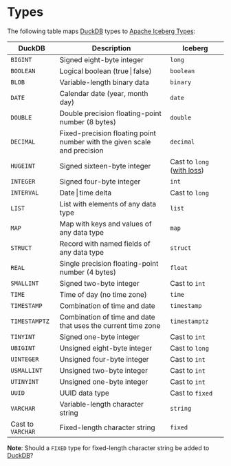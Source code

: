# Types

The following table maps [DuckDB](https://duckdb.org/docs/sql/data_types/overview) types to [Apache Iceberg Types](https://iceberg.apache.org/docs/latest/schemas/):

| DuckDB | Description  | Iceberg |
| ------ | ------------ | ------- |
| `BIGINT` | Signed eight-byte integer | `long` |
| `BOOLEAN`	 | Logical boolean (true \| false) | `boolean` |
| `BLOB` | Variable-length binary data | `binary` |
| `DATE` | Calendar date (year, month day) | `date` |
| `DOUBLE` | Double precision floating-point number (8 bytes) | `double` |
| `DECIMAL` | Fixed-precision floating point number with the given scale and precision | `decimal` |
| `HUGEINT` | Signed sixteen-byte integer | Cast to `long` ([with loss](https://github.com/sutoiku/pafin/issues/2)) |
| `INTEGER` | Signed four-byte integer | `int` |
| `INTERVAL` | Date \| time delta | Cast to `long` |
| `LIST` | List with elements of any data type | `list` |
| `MAP` | Map with keys and values of any data type | `map` |
| `STRUCT` | Record with named fields of any data type | `struct` |
| `REAL` | Single precision floating-point number (4 bytes) | `float` |
| `SMALLINT` | Signed two-byte integer | Cast to `int` |
| `TIME` | Time of day (no time zone) | `time` |
| `TIMESTAMP` | Combination of time and date | `timestamp` |
| `TIMESTAMPTZ` | Combination of time and date that uses the current time zone | `timestamptz` |
| `TINYINT` | Signed one-byte integer | Cast to `int` |
| `UBIGINT` | Unsigned eight-byte integer | Cast to `long` |
| `UINTEGER` | Unsigned four-byte integer | Cast to `int` |
| `USMALLINT` | Unsigned two-byte integer | Cast to `int` |
| `UTINYINT` | Unsigned one-byte integer | Cast to `int` |
| `UUID` | UUID data type | Cast to `fixed` |
| `VARCHAR` | Variable-length character string | `string` |
| Cast to `VARCHAR` | Fixed-length character string | `fixed` |

**Note**: Should a `FIXED` type for fixed-length character string be added to [DuckDB](https://duckdb.org/docs/sql/data_types/overview)?

